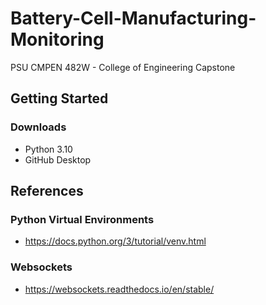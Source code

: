# Battery-Cell-Manufacturing-Monitoring
PSU CMPEN 482W - College of Engineering Capstone

## Getting Started
### Downloads
- Python 3.10
- GitHub Desktop


## References
### Python Virtual Environments
- https://docs.python.org/3/tutorial/venv.html

### Websockets
- https://websockets.readthedocs.io/en/stable/
